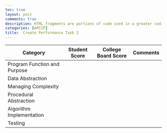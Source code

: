 ```yaml
---
toc: true
layout: post
comments: true
description: HTML fragments are portions of code used in a greater coding system that enable functionality specific to the current page.  Fragments in HTML are a way to abstract complexity.  The greater coding system we use is GitHub Pages which uses Jekyll and Liquid to build and programmatically construct fragments into the larger web site.
categories: [APCSP]
title:  Create Performance Task 2
---
```

| Category     | Student Score | College Board Score | Comments |
|--------- | ----------- | --------- | ----------- |
| Program Function and Purpose |  |  |  |
| Data Abstraction |  | |  |
| Managing Complexity |  | |   |
| Procedural Abstraction |  | |  |
| Algorithm Implementation | | | |
| Testing |  |   |   |